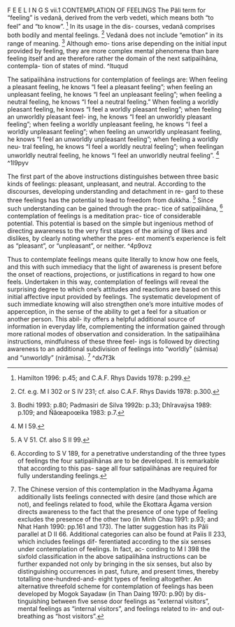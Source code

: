 F E E L I N G S 
vii.1 CONTEMPLATION OF FEELINGS 
The Pãli term for “feeling” is vedanã, derived from the verb vedeti, which means both “to feel” and “to know”. [^1] In its usage in the dis- courses, vedanã comprises both bodily and mental feelings. [^2] Vedanã does not include “emotion” in its range of meaning. [^3] Although emo- tions arise depending on the initial input provided by feeling, they are more complex mental phenomena than bare feeling itself and are therefore rather the domain of the next satipaììhãna, contempla- tion of states of mind.  ^ltuqud

The satipaììhãna instructions for contemplation of feelings are:
When feeling a pleasant feeling, he knows “I feel a pleasant feeling”; when feeling an unpleasant feeling, he knows “I feel an unpleasant feeling”; when feeling a neutral feeling, he knows “I feel a neutral feeling.” When feeling a worldly pleasant feeling, he knows “I feel a worldly pleasant feeling”; when feeling an unworldly pleasant feel- ing, he knows “I feel an unworldly pleasant feeling”; when feeling a worldly unpleasant feeling, he knows “I feel a worldly unpleasant feeling”; when feeling an unworldly unpleasant feeling, he knows “I feel an unworldly unpleasant feeling”; when feeling a worldly neu- tral feeling, he knows “I feel a worldly neutral feeling”; when feelingan unworldly neutral feeling, he knows “I feel an unworldly neutral feeling”. [^4] ^1l9pyv


The first part of the above instructions distinguishes between three basic kinds of feelings: pleasant, unpleasant, and neutral. According to the discourses, developing understanding and detachment in re- gard to these three feelings has the potential to lead to freedom from dukkha. [^5] Since such understanding can be gained through the prac- tice of satipaììhãna, [^6] contemplation of feelings is a meditation prac- tice of considerable potential. This potential is based on the simple but ingenious method of directing awareness to the very first stages of the arising of likes and dislikes, by clearly noting whether the pres- ent moment’s experience is felt as “pleasant”, or “unpleasant”, or neither. ^4p9ovz


Thus to contemplate feelings means quite literally to know how one feels, and this with such immediacy that the light of awareness is present before the onset of reactions, projections, or justifications in regard to how one feels. Undertaken in this way, contemplation of feelings will reveal the surprising degree to which one’s attitudes and reactions are based on this initial affective input provided by feelings. The systematic development of such immediate knowing will also strengthen one’s more intuitive modes of apperception, in the sense of the ability to get a feel for a situation or another person. This abil- ity offers a helpful additional source of information in everyday life, complementing the information gained through more rational modes of observation and consideration. In the satipaììhãna instructions, mindfulness of these three feel- ings is followed by directing awareness to an additional subdivision of feelings into “worldly” (sãmisa) and “unworldly” (nirãmisa).  [^7] ^dx7f3k

[^1]: Hamilton 1996: p.45; and C.A.F. Rhys Davids 1978: p.299.

[^2]: Cf. e.g. M I 302 or S IV 231; cf. also C.A.F. Rhys Davids 1978: p.300.

[^3]: Bodhi 1993: p.80; Padmasiri de Silva 1992b: p.33; Dhîravaÿsa 1989: p.109; and Ñãœapoœika 1983: p.7.

[^4]: M I 59.

[^5]: A V 51. Cf. also S II 99.

[^6]: According to S V 189, for a penetrative understanding of the three types of feelings the four satipaììhãnas are to be developed. It is remarkable that according to this pas- sage all four satipaììhãnas are required for fully understanding feelings.

[^7]: The Chinese version of this contemplation in the Madhyama Ãgama additionally lists feelings connected with desire (and those which are not), and feelings related to food, while the Ekottara Ãgama version directs awareness to the fact that the presence of one type of feeling excludes the presence of the other two (in Minh Chau 1991: p.93; and Nhat Hanh 1990: pp.161 and 173). The latter suggestion has its Pãli parallel at D II 66. Additional categories can also be found at Paìis II 233, which includes feelings dif- ferentiated according to the six senses under contemplation of feelings. In fact, ac- cording to M I 398 the sixfold classification in the above satipaììhãna instructions can be further expanded not only by bringing in the six senses, but also by distinguishing occurrences in past, future, and present times, thereby totalling one-hundred-and- eight types of feeling altogether. An alternative threefold scheme for contemplation of feelings has been developed by Mogok Sayadaw (in Than Daing 1970: p.90) by dis- tinguishing between five sense door feelings as “external visitors”, mental feelings as “internal visitors”, and feelings related to in- and out-breathing as “host visitors”.
